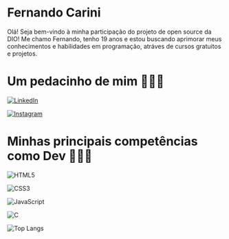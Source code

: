 # Fernando Carini

Olá! Seja bem-vindo à minha participação do projeto de open source da DIO!
Me chamo Fernando, tenho 19 anos e estou buscando aprimorar meus conhecimentos e habilidades em programação, atráves de cursos gratuitos e projetos.

# Um pedacinho de mim 🙋🏼‍♂️

[![LinkedIn](https://img.shields.io/badge/LinkedIn-000?style=for-the-badge&logo=linkedin&logoColor=0E76A8)](https://www.linkedin.com/in/fscarini/)

[![Instagram](https://img.shields.io/badge/Instagram-000?style=for-the-badge&logo=instagram)](https://www.instagram.com/fscarini/)

# Minhas principais competências como Dev 👨🏼‍💻
![HTML5](https://img.shields.io/badge/HTML5-000?style=for-the-badge&logo=html5)

![CSS3](https://img.shields.io/badge/CSS3-000?style=for-the-badge&logo=css3&logoColor=264CE4)

![JavaScript](https://img.shields.io/badge/JavaScript-000?style=for-the-badge&logo=javascript)

![C](https://img.shields.io/badge/C-000?style=for-the-badge&logo=c)

![Top Langs](https://github-readme-stats-git-masterrstaa-rickstaa.vercel.app/api/top-langs/?username=fscarini&bg_color=000&border_color=30A3DC&title_color=E94D5F&text_color=FFF)